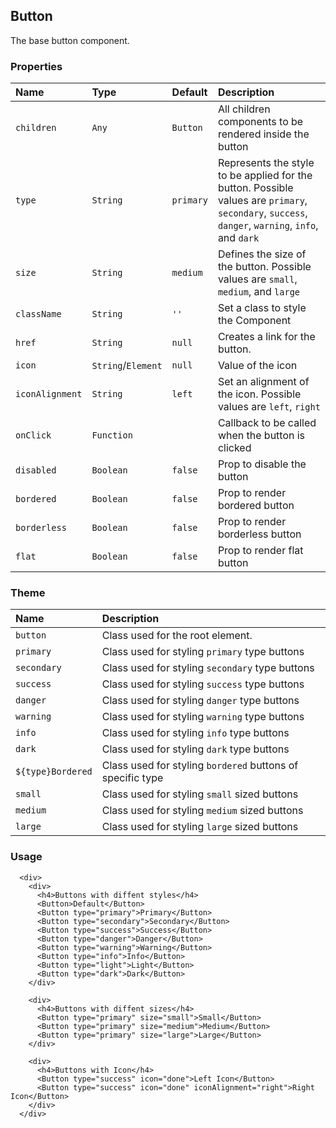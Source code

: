 ## Button

The base button component.

### Properties
| Name | Type | Default | Description |
|:-----|:-----|:-----|:-----|
| `children` | `Any` | `Button` | All children components to be rendered inside the button |
| `type` | `String` | `primary` | Represents the style to be applied for the button. Possible values are `primary`, `secondary`, `success`, `danger`, `warning`, `info`, and `dark` |
| `size` | `String` | `medium`  | Defines the size of the button. Possible values are `small`, `medium`, and `large` |
| `className` | `String` | `''` | Set a class to style the Component |
| `href` | `String` | `null` | Creates a link for the button. |
| `icon` | `String`/`Element` | `null` | Value of the icon |
| `iconAlignment` | `String` | `left` | Set an alignment of the icon. Possible values are `left`, `right` |
| `onClick` | `Function` | &nbsp; | Callback to be called when the button is clicked |
| `disabled` | `Boolean` | `false` | Prop to disable the button |
| `bordered` | `Boolean` | `false` | Prop to render bordered button |
| `borderless` | `Boolean` | `false` | Prop to render borderless button |
| `flat` | `Boolean` | `false` | Prop to render flat button |


### Theme

| Name     | Description|
|:---------|:-----------|
| `button`   | Class used for the root element.|
| `primary` | Class used for styling `primary` type buttons |
| `secondary` | Class used for styling `secondary` type buttons |
| `success` | Class used for styling `success` type buttons |
| `danger` | Class used for styling `danger` type buttons |
| `warning` | Class used for styling `warning` type buttons |
| `info` | Class used for styling `info` type buttons |
| `dark` | Class used for styling `dark` type buttons |
| `${type}Bordered` | Class used for styling `bordered` buttons of specific type |
| `small` | Class used for styling `small` sized buttons |
| `medium` | Class used for styling `medium` sized buttons |
| `large` | Class used for styling `large` sized buttons |

### Usage
```
  <div>
    <div>
      <h4>Buttons with diffent styles</h4>
      <Button>Default</Button>
      <Button type="primary">Primary</Button>
      <Button type="secondary">Secondary</Button>
      <Button type="success">Success</Button>
      <Button type="danger">Danger</Button>
      <Button type="warning">Warning</Button>
      <Button type="info">Info</Button>
      <Button type="light">Light</Button>
      <Button type="dark">Dark</Button>
    </div>

    <div>
      <h4>Buttons with diffent sizes</h4>
      <Button type="primary" size="small">Small</Button>
      <Button type="primary" size="medium">Medium</Button>
      <Button type="primary" size="large">Large</Button>
    </div>

    <div>
      <h4>Buttons with Icon</h4>
      <Button type="success" icon="done">Left Icon</Button>
      <Button type="success" icon="done" iconAlignment="right">Right Icon</Button>
    </div>
  </div>
```
